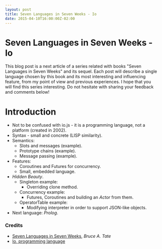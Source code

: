 ```yaml
---
layout: post
title: Seven Languages in Seven Weeks - Io
date: 2015-04-10T16:00:00Z-02:00
---
```


# Seven Languages in Seven Weeks - Io

<quote class="disclaimer">This blog post is a next article of a series related with books "Seven Languages in Seven Weeks" and its sequel. Each post will describe a single language chosen by this book and its most interesting and influencing feature, from my point of view and previous experiences. I hope that you will find this series interesting. Do not hesitate with sharing your feedback and comments below!</quote>

# Introduction

- Not to be confused with io.js - it is a programming language, not a platform (created in 2002).
- Syntax - small and concrete (LISP similarity).
- Semantics:
  - Slots and messages (example).
  - Prototype chains (example).
  - Message passing (example).
- Features:
  - Coroutines and Futures for concurrency.
  - Small, embedded language.
- *Hidden Beauty*.
  - Singleton example:
    - Overriding clone method.
  - Concurrency example:
    - Futures, Coroutines and building an *Actor* from them.
  - OperatorTable example:
    - Modifying interpreter in order to support JSON-like objects.
- Next language: *Prolog*.

### Credits

- [Seven Languages in Seven Weeks](https://pragprog.com/book/btlang/seven-languages-in-seven-weeks), *Bruce A. Tate*
- [Io, programming language](http://iolanguage.org)
